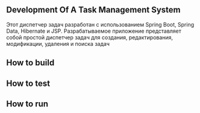 ## Development Of A Task Management System

Этот диспетчер задач разработан с использованием Spring Boot, Spring Data, Hibernate и JSP.
Разрабатываемое приложение представляет собой простой диспетчер задач для создания, редактирования, модификации, удаления и поиска задач

## How to build


## How to test


## How to run
